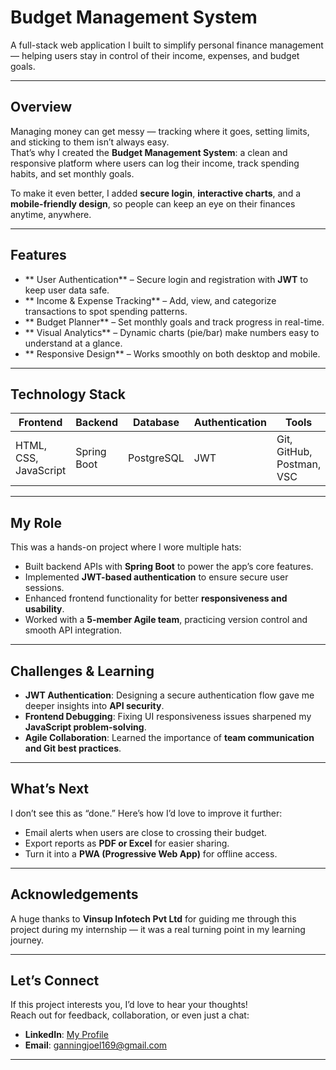 #  Budget Management System  

A full-stack web application I built to simplify personal finance management — helping users stay in control of their income, expenses, and budget goals.  

---

##  Overview  
Managing money can get messy — tracking where it goes, setting limits, and sticking to them isn’t always easy.  
That’s why I created the **Budget Management System**: a clean and responsive platform where users can log their income, track spending habits, and set monthly goals.  

To make it even better, I added **secure login**, **interactive charts**, and a **mobile-friendly design**, so people can keep an eye on their finances anytime, anywhere.  

---

##  Features  

- ** User Authentication** – Secure login and registration with **JWT** to keep user data safe.  
- ** Income & Expense Tracking** – Add, view, and categorize transactions to spot spending patterns.  
- ** Budget Planner** – Set monthly goals and track progress in real-time.  
- ** Visual Analytics** – Dynamic charts (pie/bar) make numbers easy to understand at a glance.  
- ** Responsive Design** – Works smoothly on both desktop and mobile.  

---

##  Technology Stack  

| Frontend | Backend | Database | Authentication | Tools |
|----------|---------|----------|----------------|-------|
| HTML, CSS, JavaScript | Spring Boot | PostgreSQL | JWT | Git, GitHub, Postman, VSC |

---

##  My Role  

This was a hands-on project where I wore multiple hats:  

- Built backend APIs with **Spring Boot** to power the app’s core features.  
- Implemented **JWT-based authentication** to ensure secure user sessions.  
- Enhanced frontend functionality for better **responsiveness and usability**.  
- Worked with a **5-member Agile team**, practicing version control and smooth API integration.  

---

##  Challenges & Learning  

- **JWT Authentication**: Designing a secure authentication flow gave me deeper insights into **API security**.  
- **Frontend Debugging**: Fixing UI responsiveness issues sharpened my **JavaScript problem-solving**.  
- **Agile Collaboration**: Learned the importance of **team communication and Git best practices**.  

---

##  What’s Next  

I don’t see this as “done.” Here’s how I’d love to improve it further:  

-  Email alerts when users are close to crossing their budget.  
-  Export reports as **PDF or Excel** for easier sharing.  
-  Turn it into a **PWA (Progressive Web App)** for offline access.  

---

##  Acknowledgements  
A huge thanks to **Vinsup Infotech Pvt Ltd** for guiding me through this project during my internship — it was a real turning point in my learning journey.  

---

##  Let’s Connect  
If this project interests you, I’d love to hear your thoughts!  
Reach out for feedback, collaboration, or even just a chat:  

-  **LinkedIn**: [My Profile](www.linkedin.com/in/ganningjoelj1609)  
-  **Email**: ganningjoel169@gmail.com  

---
